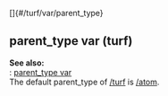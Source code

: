 []{#/turf/var/parent_type}    
## parent_type var (turf)    
**See also:**    
:   [parent_type var](/ref/datum/var/parent_type)    
The default parent_type of [/turf](/ref/turf) is [/atom](/ref/atom).  